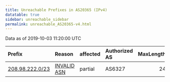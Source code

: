 ```yaml
---
title: Unreachable Prefixes in AS20365 (IPv4)
datatable: true
sidebar: unreachable_sidebar
permalink: unreachable_AS20365-v4.html
---
```


Data as of 2019-10-03 11:20:00 UTC


<div class="datatable-begin"></div>

| Prefix                                                   | Reason                                                                                                 | affected   | Authorized AS   |   MaxLength | Anchor                           |   unreachable /24s |
|:---------------------------------------------------------|:-------------------------------------------------------------------------------------------------------|:-----------|:----------------|------------:|:---------------------------------|-------------------:|
| [208.98.222.0/23](https://stat.ripe.net/208.98.222.0/23) | [INVALID ASN](https://rpki-validator.ripe.net/announcement-preview?asn=AS20365&prefix=208.98.222.0/23) | partial    | AS6327          |          24 | [ARIN](unreachable_ARIN-v4.html) |                  2 |

<div class="datatable-end"></div>